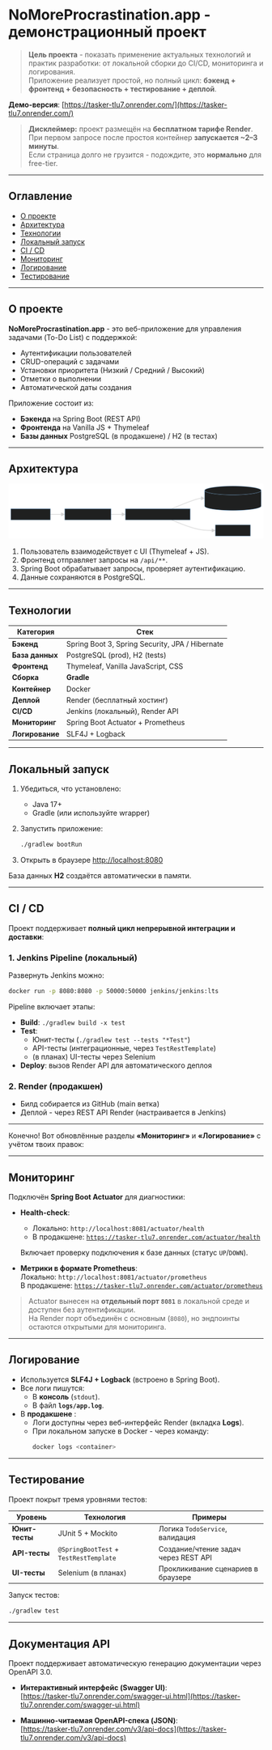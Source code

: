 
# NoMoreProcrastination.app - демонстрационный проект 

> **Цель проекта** - показать применение актуальных технологий и практик разработки: от локальной сборки до CI/CD, мониторинга и логирования.  
> Приложение реализует простой, но полный цикл: **бэкенд + фронтенд + безопасность + тестирование + деплой**.

**Демо-версия**: [https://tasker-tlu7.onrender.com/](https://tasker-tlu7.onrender.com/)
> **Дисклеймер:** проект размещён на **бесплатном тарифе Render**.  
> При первом запросе после простоя контейнер **запускается ~2–3 минуты**.  
> Если страница долго не грузится - подождите, это **нормально** для free-tier.

---

## Оглавление

- [О проекте](#о-проекте)
- [Архитектура](#архитектура)
- [Технологии](#технологии)
- [Локальный запуск](#локальный-запуск)
- [CI / CD](#ci--cd)
- [Мониторинг](#мониторинг)
- [Логирование](#логирование)
- [Тестирование](#тестирование)

---

## О проекте

**NoMoreProcrastination.app** - это веб-приложение для управления задачами (To-Do List) с поддержкой:
- Аутентификации пользователей
- CRUD-операций с задачами
- Установки приоритета (Низкий / Средний / Высокий)
- Отметки о выполнении
- Автоматической даты создания

Приложение состоит из:
- **Бэкенда** на Spring Boot (REST API)
- **Фронтенда** на Vanilla JS + Thymeleaf
- **Базы данных** PostgreSQL (в продакшене) / H2 (в тестах)

---

## Архитектура

![architecture.svg](src/main/resources/static/images/architecture.svg)

1. Пользователь взаимодействует с UI (Thymeleaf + JS).
2. Фронтенд отправляет запросы на `/api/**`.
3. Spring Boot обрабатывает запросы, проверяет аутентификацию.
4. Данные сохраняются в PostgreSQL.

---

##  Технологии

| Категория       | Стек                                                                 |
|------------------|----------------------------------------------------------------------|
| **Бэкенд**       | Spring Boot 3, Spring Security, JPA / Hibernate                      |
| **База данных**  | PostgreSQL (prod), H2 (tests)                                        |
| **Фронтенд**     | Thymeleaf, Vanilla JavaScript, CSS                                   |
| **Сборка**       | **Gradle**      |
| **Контейнер**    | Docker                                                               |
| **Деплой**       | Render (бесплатный хостинг)                                          |
| **CI/CD**        | Jenkins (локальный), Render API                                      |
| **Мониторинг**   | Spring Boot Actuator + Prometheus                                    |
| **Логирование**  | SLF4J + Logback                                                      |

---

## Локальный запуск

1. Убедиться, что установлено:
    - Java 17+
    - Gradle (или используйте wrapper)

2. Запустить приложение:
   ```bash
   ./gradlew bootRun
   ```

3. Открыть в браузере   [http://localhost:8080](http://localhost:8080)

 База данных **H2** создаётся автоматически в памяти.

---

## CI / CD

Проект поддерживает **полный цикл непрерывной интеграции и доставки**:

### 1. **Jenkins Pipeline** (локальный)
Развернуть Jenkins можно:
```bash
docker run -p 8080:8080 -p 50000:50000 jenkins/jenkins:lts
```

Pipeline включает этапы:
- **Build**: `./gradlew build -x test`
- **Test**:
    - Юнит-тесты (`./gradlew test --tests "*Test"`)
    - API-тесты (интеграционные, через `TestRestTemplate`)
    - (в планах) UI-тесты через Selenium
- **Deploy**: вызов Render API для автоматического деплоя

### 2. **Render (продакшен)**
- Билд собирается из GitHub (main ветка)
- Деплой - через REST API Render (настраивается в Jenkins)

---
Конечно! Вот обновлённые разделы **«Мониторинг»** и **«Логирование»** с учётом твоих правок:

---

## Мониторинг

Подключён **Spring Boot Actuator** для диагностики:

- **Health-check**:  
    -  Локально: `http://localhost:8081/actuator/health`  
  -  В продакшене: [`https://tasker-tlu7.onrender.com/actuator/health`](https://tasker-tlu7.onrender.com/actuator/health)  
  
  Включает проверку подключения к базе данных (статус `UP`/`DOWN`).

- **Метрики в формате Prometheus**:  
   Локально: `http://localhost:8081/actuator/prometheus`  
   В продакшене: [`https://tasker-tlu7.onrender.com/actuator/prometheus`](https://tasker-tlu7.onrender.com/actuator/prometheus)

>  Actuator вынесен на **отдельный порт `8081`** в локальной среде и доступен без аутентификации.  
> На Render порт объединён с основным (`8080`), но эндпоинты остаются открытыми для мониторинга.

---

## Логирование

- Используется **SLF4J + Logback** (встроено в Spring Boot).
- Все логи пишутся:
    - В **консоль** (`stdout`).
    - В файл **`logs/app.log`**.
- В **продакшене** :
    - Логи доступны через веб-интерфейс Render (вкладка **Logs**).
    - При локальном запуске в Docker - через команду:
      ```bash
      docker logs <container>
      ```

---

## Тестирование

Проект покрыт тремя уровнями тестов:

| Уровень        | Технология                             | Примеры                                      |
|----------------|----------------------------------------|----------------------------------------------|
| **Юнит-тесты** | JUnit 5 + Mockito                      | Логика `TodoService`, валидация              |
| **API-тесты**  | `@SpringBootTest` + `TestRestTemplate` | Создание/чтение задач через REST API |
| **UI-тесты**   | Selenium (в планах)                    | Прокликивание сценариев в браузере           |

Запуск тестов:
```bash
./gradlew test
```

---

## Документация API

Проект поддерживает автоматическую генерацию документации через OpenAPI 3.0.

- **Интерактивный интерфейс (Swagger UI)**:  
 [https://tasker-tlu7.onrender.com/swagger-ui.html](https://tasker-tlu7.onrender.com/swagger-ui.html)

- **Машинно-читаемая OpenAPI-спека (JSON)**:  
 [https://tasker-tlu7.onrender.com/v3/api-docs](https://tasker-tlu7.onrender.com/v3/api-docs)

